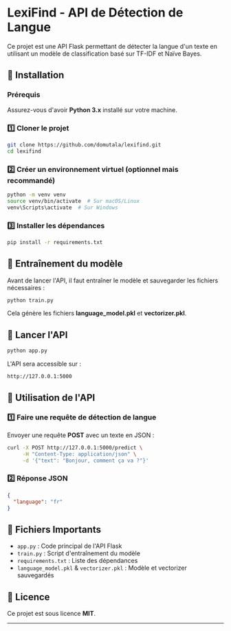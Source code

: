 # LexiFind - API de Détection de Langue

Ce projet est une API Flask permettant de détecter la langue d'un texte en utilisant un modèle de classification basé sur TF-IDF et Naïve Bayes.

## 🚀 Installation

### Prérequis
Assurez-vous d'avoir **Python 3.x** installé sur votre machine.

### 1️⃣ Cloner le projet
```bash
git clone https://github.com/domutala/lexifind.git
cd lexifind
```

### 2️⃣ Créer un environnement virtuel (optionnel mais recommandé)
```bash
python -m venv venv
source venv/bin/activate  # Sur macOS/Linux
venv\Scripts\activate  # Sur Windows
```

### 3️⃣ Installer les dépendances
```bash
pip install -r requirements.txt
```

## 📌 Entraînement du modèle
Avant de lancer l'API, il faut entraîner le modèle et sauvegarder les fichiers nécessaires :
```bash
python train.py
```
Cela génère les fichiers **language_model.pkl** et **vectorizer.pkl**.

## 🏃 Lancer l'API
```bash
python app.py
```
L'API sera accessible sur :
```
http://127.0.0.1:5000
```

## 📡 Utilisation de l'API
### 1️⃣ Faire une requête de détection de langue
Envoyer une requête **POST** avec un texte en JSON :
```bash
curl -X POST http://127.0.0.1:5000/predict \
     -H "Content-Type: application/json" \
     -d '{"text": "Bonjour, comment ça va ?"}'
```

### 2️⃣ Réponse JSON
```json
{
  "language": "fr"
}
```


## 📄 Fichiers Importants
- `app.py` : Code principal de l'API Flask
- `train.py` : Script d'entraînement du modèle
- `requirements.txt` : Liste des dépendances
- `language_model.pkl` & `vectorizer.pkl` : Modèle et vectorizer sauvegardés

## 📜 Licence
Ce projet est sous licence **MIT**.

---

